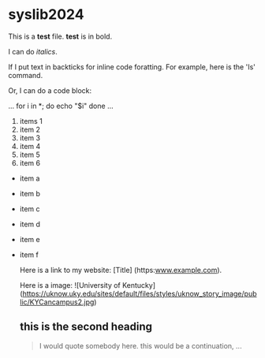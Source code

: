 # syslib2024

This is a **test** file. **test** is in bold.

I can do *italics*.

If I put text in backticks for inline code foratting.
For example, here is the 'Is' command.

Or, I can do a code block:

...
for i in *; do
 echo "$i"
 done
 ...

 1. items 1
 2. item 2
 3. item 3
 4. item 4
 5. item 5
 6. item 6

- item a
- item b
- item c
- item d
- item e
- item f

  Here is a link to my website: [Title] (https:www.example.com).

  Here is a image: ![University of Kentucky] (https://uknow.uky.edu/sites/default/files/styles/uknow_story_image/public/KYCancampus2.jpg)

  ## this is the second heading

  > I would quote somebody here.
  > this would be a continuation, ...
